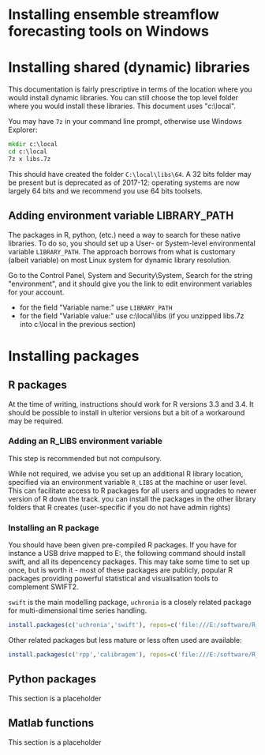 Installing ensemble streamflow forecasting tools on Windows
===========================================================

# Installing shared (dynamic) libraries

This documentation is fairly prescriptive in terms of the location where you would install dynamic libraries. You can still choose the top level folder where you would install these libraries. This document uses "c:\local".

You may have `7z` in your command line prompt, otherwise use Windows Explorer:

```bat
mkdir c:\local
cd c:\local
7z x libs.7z
```

This should have created the folder `C:\local\libs\64`. A 32 bits folder may be present but is deprecated as of 2017-12: operating systems are now largely 64 bits and we recommend you use 64 bits toolsets.

## Adding environment variable LIBRARY_PATH

The packages in R, python, (etc.) need a way to search for these native libraries. To do so, you should set up a User- or System-level environmental variable `LIBRARY_PATH`. The approach borrows from what is customary (albeit variable) on most Linux system for dynamic library resolution.

Go to the Control Panel, System and Security\System, Search for the string "environment", and it should give you the link to edit environment variables for your account.

* for the field "Variable name:" use `LIBRARY_PATH`
* for the field "Variable value:" use c:\local\libs  (if you unzipped libs.7z into c:\local in the previous section)

# Installing packages

## R packages

At the time of writing, instructions should work for R versions 3.3 and 3.4. It should be possible to install in ulterior versions but a bit of a workaround may be required.

### Adding an R_LIBS environment variable

This step is recommended but not compulsory.

While not required, we advise you set up an additional R library location, specified via an environment variable `R_LIBS` at the machine or user level. This can facilitate access to R packages for all users and upgrades to newer version of R down the track. you can install the packages in the other library folders that R creates (user-specific if you do not have admin rights)

### Installing an R package

You should have been given pre-compiled R packages. If you have for instance a USB drive mapped to E:, the following command should install swift, and all its depencency packages. This may take some time to set up once, but is worth it - most of these packages are publicly, popular R packages providing powerful statistical and visualisation tools to complement SWIFT2.

`swift` is the main modelling package, `uchronia` is a closely related package for multi-dimensional time series handling. 

```R
install.packages(c('uchronia','swift'), repos=c('file:///E:/software/R_pkgs', 'https://cran.csiro.au'), type='win.binary')
```

Other related packages but less mature or less often used are available:

```R
install.packages(c('rpp','calibragem'), repos=c('file:///E:/software/R_pkgs', 'https://cran.csiro.au'), type='win.binary')
```

## Python packages

This section is a placeholder

## Matlab functions

This section is a placeholder


